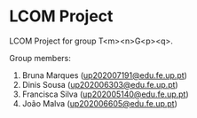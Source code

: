 # LCOM Project

LCOM Project for group T&lt;m&gt;&lt;n&gt;G&lt;p&gt;&lt;q&gt;.

Group members:

1. Bruna Marques (up202007191@edu.fe.up.pt)
2. Dinis Sousa (up202006303@edu.fe.up.pt)
3. Francisca Silva (up202005140@edu.fe.up.pt)
4. João Malva (up202006605@edu.fe.up.pt)
